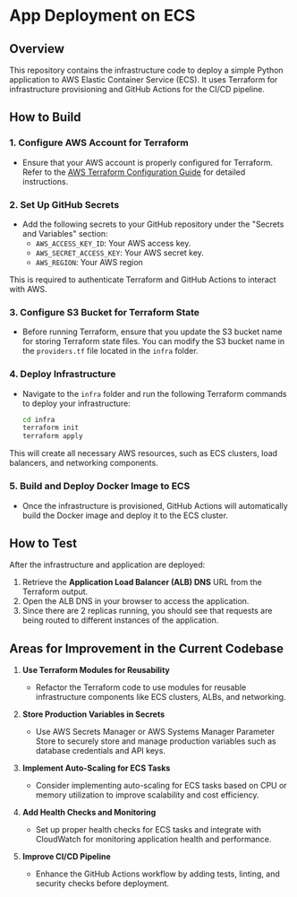 # App Deployment on ECS

## Overview
This repository contains the infrastructure code to deploy a simple Python application to AWS Elastic Container Service (ECS). It uses Terraform for infrastructure provisioning and GitHub Actions for the CI/CD pipeline.

## How to Build

### 1. **Configure AWS Account for Terraform**
   - Ensure that your AWS account is properly configured for Terraform. Refer to the [AWS Terraform Configuration Guide](https://registry.terraform.io/providers/hashicorp/aws/latest/docs) for detailed instructions.

### 2. **Set Up GitHub Secrets**
   - Add the following secrets to your GitHub repository under the "Secrets and Variables" section:
     - `AWS_ACCESS_KEY_ID`: Your AWS access key.
     - `AWS_SECRET_ACCESS_KEY`: Your AWS secret key.
     - `AWS_REGION`: Your AWS region

   This is required to authenticate Terraform and GitHub Actions to interact with AWS.

### 3. **Configure S3 Bucket for Terraform State**
   - Before running Terraform, ensure that you update the S3 bucket name for storing Terraform state files. You can modify the S3 bucket name in the `providers.tf` file located in the `infra` folder.

### 4. **Deploy Infrastructure**
   - Navigate to the `infra` folder and run the following Terraform commands to deploy your infrastructure:
   
     ```bash
     cd infra
     terraform init
     terraform apply
     ```

   This will create all necessary AWS resources, such as ECS clusters, load balancers, and networking components.

### 5. **Build and Deploy Docker Image to ECS**
   - Once the infrastructure is provisioned, GitHub Actions will automatically build the Docker image and deploy it to the ECS cluster.
   
## How to Test

After the infrastructure and application are deployed:

1. Retrieve the **Application Load Balancer (ALB) DNS** URL from the Terraform output.
2. Open the ALB DNS in your browser to access the application.
3. Since there are 2 replicas running, you should see that requests are being routed to different instances of the application.

## Areas for Improvement in the Current Codebase

1. **Use Terraform Modules for Reusability**
   - Refactor the Terraform code to use modules for reusable infrastructure components like ECS clusters, ALBs, and networking.

2. **Store Production Variables in Secrets**
   - Use AWS Secrets Manager or AWS Systems Manager Parameter Store to securely store and manage production variables such as database credentials and API keys.

3. **Implement Auto-Scaling for ECS Tasks**
   - Consider implementing auto-scaling for ECS tasks based on CPU or memory utilization to improve scalability and cost efficiency.

4. **Add Health Checks and Monitoring**
   - Set up proper health checks for ECS tasks and integrate with CloudWatch for monitoring application health and performance.

5. **Improve CI/CD Pipeline**
   - Enhance the GitHub Actions workflow by adding tests, linting, and security checks before deployment.
